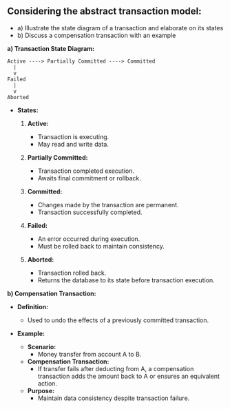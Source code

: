 







## Considering the abstract transaction model:
- a) Illustrate the state diagram of a transaction and elaborate on its states
- b) Discuss a compensation transaction with an example

**a) Transaction State Diagram:**

```
Active ----> Partially Committed ----> Committed
  |
  v
Failed
  |
  v
Aborted
```

- **States:**
  1. **Active:**
     - Transaction is executing.
     - May read and write data.

  2. **Partially Committed:**
     - Transaction completed execution.
     - Awaits final commitment or rollback.

  3. **Committed:**
     - Changes made by the transaction are permanent.
     - Transaction successfully completed.

  4. **Failed:**
     - An error occurred during execution.
     - Must be rolled back to maintain consistency.

  5. **Aborted:**
     - Transaction rolled back.
     - Returns the database to its state before transaction execution.

**b) Compensation Transaction:**

- **Definition:**
  - Used to undo the effects of a previously committed transaction.

- **Example:**
  - **Scenario:**
    - Money transfer from account A to B.
  - **Compensation Transaction:**
    - If transfer fails after deducting from A, a compensation transaction adds the amount back to A or ensures an equivalent action.
  - **Purpose:**
    - Maintain data consistency despite transaction failure.